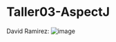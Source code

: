 # Taller03-AspectJ

David Ramirez:
![image](https://github.com/kathyforero/Taller03-AspectJ/assets/171113869/b3f8d8f5-06a1-40e1-8a8a-4b12eccad7e4)
